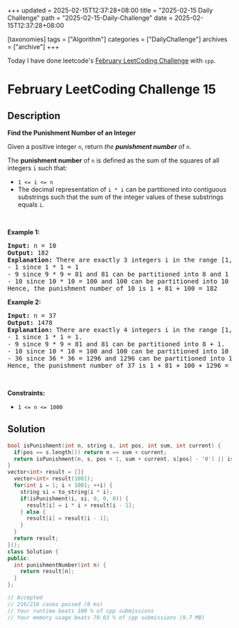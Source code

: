 +++
updated = 2025-02-15T12:37:28+08:00
title = "2025-02-15 Daily Challenge"
path = "2025-02-15-Daily-Challenge"
date = 2025-02-15T12:37:28+08:00

[taxonomies]
tags = ["Algorithm"]
categories = ["DailyChallenge"]
archives = ["archive"]
+++

Today I have done leetcode's [February LeetCoding Challenge](https://leetcode.com/problems/find-the-punishment-number-of-an-integer/) with `cpp`.

<!-- more -->

# February LeetCoding Challenge 15

## Description

**Find the Punishment Number of an Integer**

<p>Given a positive integer <code>n</code>, return <em>the <strong>punishment number</strong></em> of <code>n</code>.</p>

<p>The <strong>punishment number</strong> of <code>n</code> is defined as the sum of the squares of all integers <code>i</code> such that:</p>

<ul>
	<li><code>1 &lt;= i &lt;= n</code></li>
	<li>The decimal representation of <code>i * i</code> can be partitioned into contiguous substrings such that the sum of the integer values of these substrings equals <code>i</code>.</li>
</ul>

<p>&nbsp;</p>
<p><strong class="example">Example 1:</strong></p>

<pre>
<strong>Input:</strong> n = 10
<strong>Output:</strong> 182
<strong>Explanation:</strong> There are exactly 3 integers i in the range [1, 10] that satisfy the conditions in the statement:
- 1 since 1 * 1 = 1
- 9 since 9 * 9 = 81 and 81 can be partitioned into 8 and 1 with a sum equal to 8 + 1 == 9.
- 10 since 10 * 10 = 100 and 100 can be partitioned into 10 and 0 with a sum equal to 10 + 0 == 10.
Hence, the punishment number of 10 is 1 + 81 + 100 = 182
</pre>

<p><strong class="example">Example 2:</strong></p>

<pre>
<strong>Input:</strong> n = 37
<strong>Output:</strong> 1478
<strong>Explanation:</strong> There are exactly 4 integers i in the range [1, 37] that satisfy the conditions in the statement:
- 1 since 1 * 1 = 1. 
- 9 since 9 * 9 = 81 and 81 can be partitioned into 8 + 1. 
- 10 since 10 * 10 = 100 and 100 can be partitioned into 10 + 0. 
- 36 since 36 * 36 = 1296 and 1296 can be partitioned into 1 + 29 + 6.
Hence, the punishment number of 37 is 1 + 81 + 100 + 1296 = 1478
</pre>

<p>&nbsp;</p>
<p><strong>Constraints:</strong></p>

<ul>
	<li><code>1 &lt;= n &lt;= 1000</code></li>
</ul>


## Solution

``` cpp
bool isPunishment(int n, string s, int pos, int sum, int current) {
  if(pos == s.length()) return n == sum + current;
  return isPunishment(n, s, pos + 1, sum + current, s[pos] - '0') || isPunishment(n, s, pos + 1, sum, current * 10 + s[pos] - '0');
}
vector<int> result = []{
  vector<int> result(1001);
  for(int i = 1; i < 1001; ++i) {
    string si = to_string(i * i);
    if(isPunishment(i, si, 0, 0, 0)) {
      result[i] = i * i + result[i - 1];
    } else {
      result[i] = result[i - 1];
    }
  }
  return result;
}();
class Solution {
public:
  int punishmentNumber(int n) {
    return result[n];
  }
};

// Accepted
// 216/216 cases passed (0 ms)
// Your runtime beats 100 % of cpp submissions
// Your memory usage beats 70.03 % of cpp submissions (9.7 MB)
```

